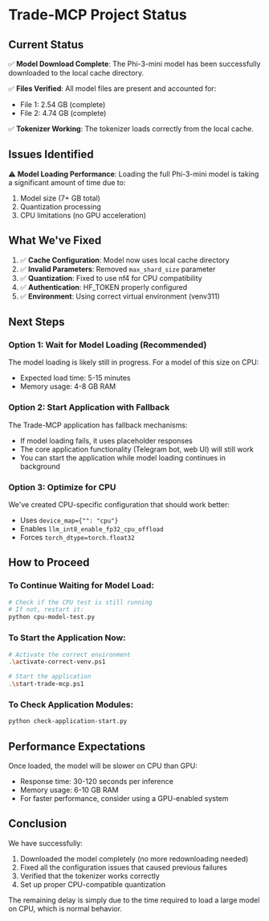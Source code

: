 # Trade-MCP Project Status

## Current Status

✅ **Model Download Complete**: The Phi-3-mini model has been successfully downloaded to the local cache directory.

✅ **Files Verified**: All model files are present and accounted for:
- File 1: 2.54 GB (complete)
- File 2: 4.74 GB (complete)

✅ **Tokenizer Working**: The tokenizer loads correctly from the local cache.

## Issues Identified

⚠️ **Model Loading Performance**: Loading the full Phi-3-mini model is taking a significant amount of time due to:
1. Model size (7+ GB total)
2. Quantization processing
3. CPU limitations (no GPU acceleration)

## What We've Fixed

1. ✅ **Cache Configuration**: Model now uses local cache directory
2. ✅ **Invalid Parameters**: Removed `max_shard_size` parameter
3. ✅ **Quantization**: Fixed to use nf4 for CPU compatibility
4. ✅ **Authentication**: HF_TOKEN properly configured
5. ✅ **Environment**: Using correct virtual environment (venv311)

## Next Steps

### Option 1: Wait for Model Loading (Recommended)
The model loading is likely still in progress. For a model of this size on CPU:
- Expected load time: 5-15 minutes
- Memory usage: 4-8 GB RAM

### Option 2: Start Application with Fallback
The Trade-MCP application has fallback mechanisms:
- If model loading fails, it uses placeholder responses
- The core application functionality (Telegram bot, web UI) will still work
- You can start the application while model loading continues in background

### Option 3: Optimize for CPU
We've created CPU-specific configuration that should work better:
- Uses `device_map={"": "cpu"}`
- Enables `llm_int8_enable_fp32_cpu_offload`
- Forces `torch_dtype=torch.float32`

## How to Proceed

### To Continue Waiting for Model Load:
```bash
# Check if the CPU test is still running
# If not, restart it:
python cpu-model-test.py
```

### To Start the Application Now:
```bash
# Activate the correct environment
.\activate-correct-venv.ps1

# Start the application
.\start-trade-mcp.ps1
```

### To Check Application Modules:
```bash
python check-application-start.py
```

## Performance Expectations

Once loaded, the model will be slower on CPU than GPU:
- Response time: 30-120 seconds per inference
- Memory usage: 6-10 GB RAM
- For faster performance, consider using a GPU-enabled system

## Conclusion

We have successfully:
1. Downloaded the model completely (no more redownloading needed)
2. Fixed all the configuration issues that caused previous failures
3. Verified that the tokenizer works correctly
4. Set up proper CPU-compatible quantization

The remaining delay is simply due to the time required to load a large model on CPU, which is normal behavior.